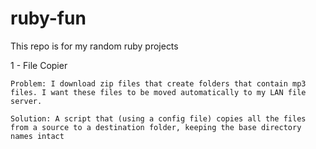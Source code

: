 ruby-fun
========
This repo is for my random ruby projects

1 - File Copier

	Problem: I download zip files that create folders that contain mp3 files. I want these files to be moved automatically to my LAN file server.
	
	Solution: A script that (using a config file) copies all the files from a source to a destination folder, keeping the base directory names intact

